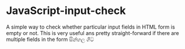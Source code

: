 # JavaScript-input-check
A simple way to check whether particular input fields in HTML form is empty or not. This is very useful ans pretty straight-forward if there are multiple fields in the form
සින්හල ගිට්
